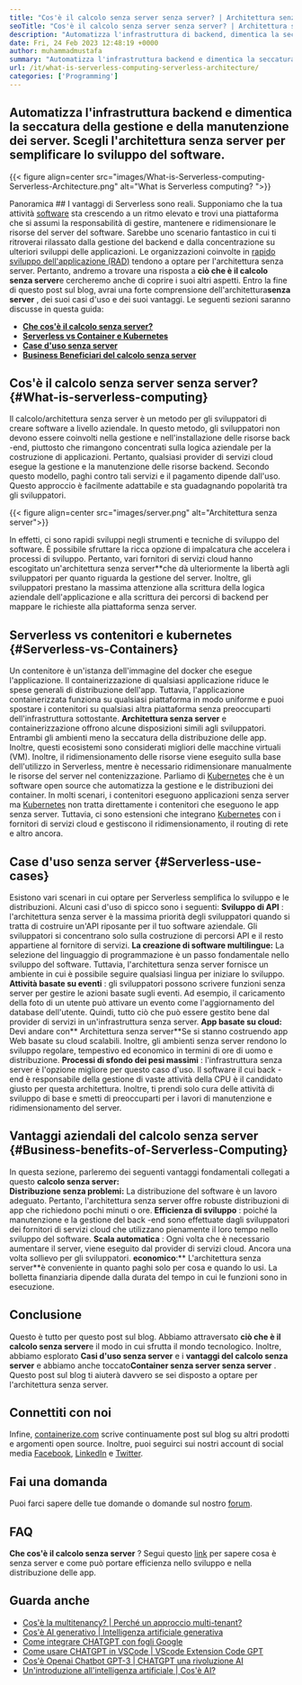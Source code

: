 ```yaml
---
title: "Cos'è il calcolo senza server senza server? | Architettura senza server" 
seoTitle: "Cos'è il calcolo senza server senza server? | Architettura senza server" 
description: "Automatizza l'infrastruttura di backend, dimentica la seccatura della gestione e della manutenzione dei server. Scegli l'architettura senza server per semplificare lo sviluppo del software." 
date: Fri, 24 Feb 2023 12:48:19 +0000
author: muhammadmustafa
summary: "Automatizza l'infrastruttura backend e dimentica la seccatura di Managing & AMP; Mantenimento dei server. Scegli l'architettura senza server per semplificare lo sviluppo del software." 
url: /it/what-is-serverless-computing-serverless-architecture/
categories: ['Programming']
---
```


## Automatizza l'infrastruttura backend e dimentica la seccatura della gestione e della manutenzione dei server. Scegli l'architettura senza server per semplificare lo sviluppo del software.

{{< figure align=center src="images/What-is-Serverless-computing-Serverless-Architecture.png" alt="What is Serverless computing? ">}}


Panoramica ##
I vantaggi di Serverless sono reali. Supponiamo che la tua attività [software][1] sta crescendo a un ritmo elevato e trovi una piattaforma che si assumi la responsabilità di gestire, mantenere e ridimensionare le risorse del server del software. Sarebbe uno scenario fantastico in cui ti ritroverai rilassato dalla gestione del backend e dalla concentrazione su ulteriori sviluppi delle applicazioni. Le organizzazioni coinvolte in [rapido sviluppo dell'applicazione (RAD)][2] tendono a optare per l'architettura senza server. Pertanto, andremo a trovare una risposta a **ciò che è il calcolo senza server**e cercheremo anche di coprire i suoi altri aspetti. Entro la fine di questo post sul blog, avrai una forte comprensione dell'architettura**senza server** , dei suoi casi d'uso e dei suoi vantaggi.
Le seguenti sezioni saranno discusse in questa guida:
* **[Che cos'è il calcolo senza server?][3]** 
* [ **Serverless vs Container e Kubernetes** ][4]
* **[Case d'uso senza server][5]** 
* **[Business Beneficiari del calcolo senza server][6]** 

## Cos'è il calcolo senza server senza server? {#What-is-serverless-computing}

Il calcolo/architettura senza server è un metodo per gli sviluppatori di creare software a livello aziendale. In questo metodo, gli sviluppatori non devono essere coinvolti nella gestione e nell'installazione delle risorse back -end, piuttosto che rimangono concentrati sulla logica aziendale per la costruzione di applicazioni. Pertanto, qualsiasi provider di servizi cloud esegue la gestione e la manutenzione delle risorse backend. Secondo questo modello, paghi contro tali servizi e il pagamento dipende dall'uso. Questo approccio è facilmente adattabile e sta guadagnando popolarità tra gli sviluppatori.

{{< figure align=center src="images/server.png" alt="Architettura senza server">}}

In effetti, ci sono rapidi sviluppi negli strumenti e tecniche di sviluppo del software. È possibile sfruttare la ricca opzione di impalcatura che accelera i processi di sviluppo. Pertanto, vari fornitori di servizi cloud hanno escogitato un'architettura senza server**che dà ulteriormente la libertà agli sviluppatori per quanto riguarda la gestione del server. Inoltre, gli sviluppatori prestano la massima attenzione alla scrittura della logica aziendale dell'applicazione e alla scrittura dei percorsi di backend per mappare le richieste alla piattaforma senza server.

## Serverless vs contenitori e kubernetes {#Serverless-vs-Containers}

Un contenitore è un'istanza dell'immagine del docker che esegue l'applicazione. Il containerizzazione di qualsiasi applicazione riduce le spese generali di distribuzione dell'app. Tuttavia, l'applicazione containerizzata funziona su qualsiasi piattaforma in modo uniforme e puoi spostare i contenitori su qualsiasi altra piattaforma senza preoccuparti dell'infrastruttura sottostante.
**Architettura senza server** e containerizzazione offrono alcune disposizioni simili agli sviluppatori. Entrambi gli ambienti meno la seccatura della distribuzione delle app. Inoltre, questi ecosistemi sono considerati migliori delle macchine virtuali (VM). Inoltre, il ridimensionamento delle risorse viene eseguito sulla base dell'utilizzo in Serverless, mentre è necessario ridimensionare manualmente le risorse del server nel contenizzazione.
Parliamo di [Kubernetes][7] che è un software open source che automatizza la gestione e le distribuzioni dei container. In molti scenari, i contenitori eseguono applicazioni senza server ma [Kubernetes][7] non tratta direttamente i contenitori che eseguono le app senza server. Tuttavia, ci sono estensioni che integrano [Kubernetes][7] con i fornitori di servizi cloud e gestiscono il ridimensionamento, il routing di rete e altro ancora.

## Case d'uso senza server {#Serverless-use-cases}

Esistono vari scenari in cui optare per Serverless semplifica lo sviluppo e le distribuzioni. Alcuni casi d'uso di spicco sono i seguenti:
**Sviluppo di API** : l'architettura senza server è la massima priorità degli sviluppatori quando si tratta di costruire un'API riposante per il tuo software aziendale. Gli sviluppatori si concentrano solo sulla costruzione di percorsi API e il resto appartiene al fornitore di servizi.
**La creazione di software multilingue:**  La selezione del linguaggio di programmazione è un passo fondamentale nello sviluppo del software. Tuttavia, l'architettura senza server fornisce un ambiente in cui è possibile seguire qualsiasi lingua per iniziare lo sviluppo.
**Attività basate su eventi** : gli sviluppatori possono scrivere funzioni senza server per gestire le azioni basate sugli eventi. Ad esempio, il caricamento della foto di un utente può attivare un evento come l'aggiornamento del database dell'utente. Quindi, tutto ciò che può essere gestito bene dal provider di servizi in un'infrastruttura senza server.
**App basate su cloud:** Devi andare con** Architettura senza server**Se si stanno costruendo app Web basate su cloud scalabili. Inoltre, gli ambienti senza server rendono lo sviluppo regolare, tempestivo ed economico in termini di ore di uomo e distribuzione.
**Processi di sfondo dei pesi massimi** : l'infrastruttura senza server è l'opzione migliore per questo caso d'uso. Il software il cui back -end è responsabile della gestione di vaste attività della CPU è il candidato giusto per questa architettura. Inoltre, ti prendi solo cura delle attività di sviluppo di base e smetti di preoccuparti per i lavori di manutenzione e ridimensionamento del server.

## Vantaggi aziendali del calcolo senza server {#Business-benefits-of-Serverless-Computing}

In questa sezione, parleremo dei seguenti vantaggi fondamentali collegati a questo **calcolo senza server:**  
**Distribuzione senza problemi:**  La distribuzione del software è un lavoro adeguato. Pertanto, l'architettura senza server offre robuste distribuzioni di app che richiedono pochi minuti o ore.
**Efficienza di sviluppo** : poiché la manutenzione e la gestione del back -end sono effettuate dagli sviluppatori dei fornitori di servizi cloud che utilizzano pienamente il loro tempo nello sviluppo del software.
**Scala automatica** : Ogni volta che è necessario aumentare il server, viene eseguito dal provider di servizi cloud. Ancora una volta sollievo per gli sviluppatori.
**economico**:**  L'architettura senza server**è conveniente in quanto paghi solo per cosa e quando lo usi. La bolletta finanziaria dipende dalla durata del tempo in cui le funzioni sono in esecuzione.

## Conclusione
Questo è tutto per questo post sul blog. Abbiamo attraversato **ciò che è il calcolo senza server**e il modo in cui sfrutta il mondo tecnologico. Inoltre, abbiamo esplorato **Casi d'uso senza server** e i **vantaggi del calcolo senza server** e abbiamo anche toccato**Container senza server senza server** . Questo post sul blog ti aiuterà davvero se sei disposto a optare per l'architettura senza server.

## Connettiti con noi
Infine, [containerize.com][8] scrive continuamente post sul blog su altri prodotti e argomenti open source. Inoltre, puoi seguirci sui nostri account di social media [Facebook][9], [LinkedIn][10] e [Twitter][11].

## Fai una domanda
Puoi farci sapere delle tue domande o domande sul nostro [forum][12].

## FAQ
**Che cos'è il calcolo senza server** ?
Segui questo [link][3] per sapere cosa è senza server e come può portare efficienza nello sviluppo e nella distribuzione delle app.

## Guarda anche
  * [Cos'è la multitenancy? | Perché un approccio multi-tenant?][13]
  * [Cos'è AI generativo | Intelligenza artificiale generativa][14]
  * [Come integrare CHATGPT con fogli Google][15]
  * [Come usare CHATGPT in VSCode | VScode Extension Code GPT][16]
  * [Cos'è Openai Chatbot GPT-3 | CHATGPT una rivoluzione AI][17]
  * [Un'introduzione all'intelligenza artificiale | Cos'è AI?][18]



[1]: https://products.containerize.com/
[2]: https://products.containerize.com/rad/
[3]: #What-is-serverless-computing
[4]: #Serverless-vs-Containers
[5]: #Serverless-use-cases
[6]: #Business-benefits-of-Serverless-Computing
[7]: https://products.containerize.com/devops/kubernetes/
[8]: https://www.containerize.com/
[9]: https://web.facebook.com/containerize
[10]: https://www.linkedin.com/company/containerize/
[11]: https://twitter.com/containerize_co
[12]: https://forum.containerize.com/
[13]: https://blog.containerize.com/programming/what-is-multitenancy-why-a-multi-tenant-approach-2/
[14]: https://blog.containerize.com/artificial-intelligence/what-is-generative-ai-generative-artificial-intelligence/
[15]: https://blog.containerize.com/artificial-intelligence/integrate-chatgpt-with-google-sheets/
[16]: https://blog.containerize.com/artificial-intelligence/how-to-use-chatgpt-in-vscode-the-vscode-extension-codegpt/
[17]: https://blog.containerize.com/artificial-intelligence/what-is-openai-chatbot-gpt-3-chatgpt-an-ai-revolution/
[18]: https://blog.containerize.com/artificial-intelligence/an-introduction-to-artificial-intelligence-what-is-ai/
